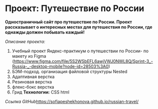 # Проект: Путешествие по России
**Одностраничный сайт про путешествие по России. Проект рассказывает о интересных местах для путешествия по России, где однажды должен побывать каждый!**

*Описание проекта:*
1. Учебный проект Яндекс-практикум о путешествии по России- по макету из Figma  (https://www.figma.com/file/5S2WSbEFL6awjVWJ0NWL8Q/Sprint-3_-Russia-_-desktop-mobile?node-id=28503%3A0)
2. БЭМ-подход. организация файловой структуры Nested
3. Адаптивная верстка
4. Резиновая верстка
5. флекс-бокс верстка
6. Грид
**Технологии:** CSS html


*Ссылка GitНub*https://sofiapeshekhonova.github.io/russian-travel/

